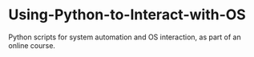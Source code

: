 # Using-Python-to-Interact-with-OS
Python scripts for system automation and OS interaction, as part of an online course.
